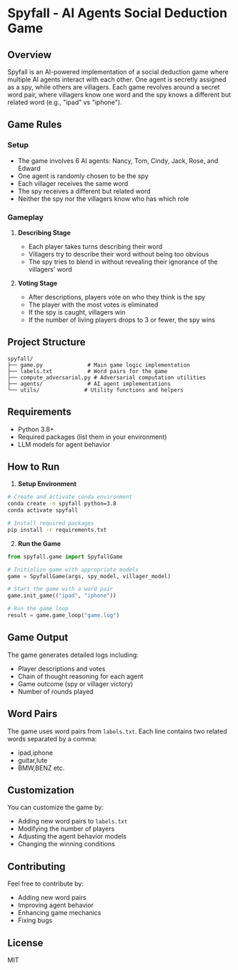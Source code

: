 # Spyfall - AI Agents Social Deduction Game

## Overview
Spyfall is an AI-powered implementation of a social deduction game where multiple AI agents interact with each other. One agent is secretly assigned as a spy, while others are villagers. Each game revolves around a secret word pair, where villagers know one word and the spy knows a different but related word (e.g., "ipad" vs "iphone").

## Game Rules

### Setup
- The game involves 6 AI agents: Nancy, Tom, Cindy, Jack, Rose, and Edward
- One agent is randomly chosen to be the spy
- Each villager receives the same word
- The spy receives a different but related word
- Neither the spy nor the villagers know who has which role

### Gameplay
1. **Describing Stage**
   - Each player takes turns describing their word
   - Villagers try to describe their word without being too obvious
   - The spy tries to blend in without revealing their ignorance of the villagers' word

2. **Voting Stage**
   - After descriptions, players vote on who they think is the spy
   - The player with the most votes is eliminated
   - If the spy is caught, villagers win
   - If the number of living players drops to 3 or fewer, the spy wins

## Project Structure
```
spyfall/
├── game.py              # Main game logic implementation
├── labels.txt           # Word pairs for the game
├── compute_adversarial.py # Adversarial computation utilities
├── agents/              # AI agent implementations
└── utils/              # Utility functions and helpers
```

## Requirements
- Python 3.8+
- Required packages (list them in your environment)
- LLM models for agent behavior

## How to Run

1. **Setup Environment**
```bash
# Create and activate conda environment
conda create -n spyfall python=3.8
conda activate spyfall

# Install required packages
pip install -r requirements.txt
```

2. **Run the Game**
```python
from spyfall.game import SpyfallGame

# Initialize game with appropriate models
game = SpyfallGame(args, spy_model, villager_model)

# Start the game with a word pair
game.init_game(("ipad", "iphone"))

# Run the game loop
result = game.game_loop("game.log")
```

## Game Output
The game generates detailed logs including:
- Player descriptions and votes
- Chain of thought reasoning for each agent
- Game outcome (spy or villager victory)
- Number of rounds played

## Word Pairs
The game uses word pairs from `labels.txt`. Each line contains two related words separated by a comma:
- ipad,iphone
- guitar,lute
- BMW,BENZ
etc.

## Customization
You can customize the game by:
- Adding new word pairs to `labels.txt`
- Modifying the number of players
- Adjusting the agent behavior models
- Changing the winning conditions

## Contributing
Feel free to contribute by:
- Adding new word pairs
- Improving agent behavior
- Enhancing game mechanics
- Fixing bugs

## License
MIT